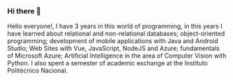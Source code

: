 ### Hi there 👋

<!--
**KevinSalgado/KevinSalgado** is a ✨ _special_ ✨ repository because its `README.md` (this file) appears on your GitHub profile.

Here are some ideas to get you started:

- 🔭 I’m currently working on ...
- 🌱 I’m currently learning ...
- 👯 I’m looking to collaborate on ...
- 🤔 I’m looking for help with ...
- 💬 Ask me about ...
- 📫 How to reach me: ...
- 😄 Pronouns: ...
- ⚡ Fun fact: ...
-->

Hello everyone!, I have 3 years in this world of programming, in this years I have learned about relational and non-relational databases; object-oriented programming; development of mobile applications with Java and Android Studio; Web Sites with Vue, JavaScript, NodeJS and Azure; fundamentals of Microsoft Azure; Artificial Intelligence in the area of Computer Vision with Python. I also spent a semester of academic exchange at the Instituto Politécnico Nacional. 
